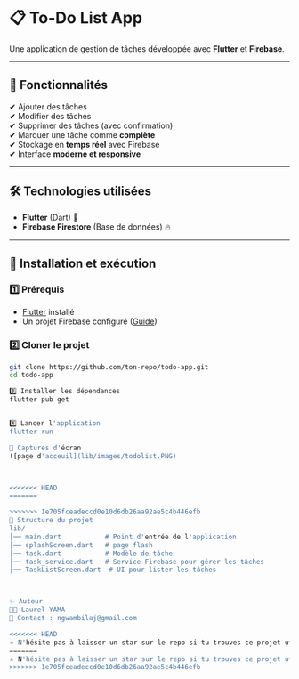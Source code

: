 # 📋 To-Do List App

Une application de gestion de tâches développée avec **Flutter** et **Firebase**.

---

## 🚀 Fonctionnalités
✔ Ajouter des tâches  
✔ Modifier des tâches  
✔ Supprimer des tâches (avec confirmation)  
✔ Marquer une tâche comme **complète**  
✔ Stockage en **temps réel** avec Firebase  
✔ Interface **moderne et responsive**

---

## 🛠️ Technologies utilisées
- **Flutter** (Dart) 🦄
- **Firebase Firestore** (Base de données) 🔥

---

## 📌 Installation et exécution

### 1️⃣ Prérequis
- [Flutter](https://flutter.dev/docs/get-started/install) installé
- Un projet Firebase configuré ([Guide](https://firebase.flutter.dev/docs/overview/))

### 2️⃣ Cloner le projet
```sh
git clone https://github.com/ton-repo/todo-app.git
cd todo-app

3️⃣ Installer les dépendances
flutter pub get


4️⃣ Lancer l'application
flutter run

📸 Captures d'écran
![page d'acceuil](lib/images/todolist.PNG)



<<<<<<< HEAD
=======

>>>>>>> 1e705fceadeccd0e10d6db26aa92ae5c4b446efb
📜 Structure du projet
lib/
│── main.dart           # Point d'entrée de l'application
│── splashScreen.dart   # page flash
│── task.dart           # Modèle de tâche
│── task_service.dart   # Service Firebase pour gérer les tâches
│── TaskListScreen.dart  # UI pour lister les tâches



✨ Auteur
👨‍💻 Laurel YAMA
📧 Contact : ngwambilaj@gmail.com

<<<<<<< HEAD
⭐ N'hésite pas à laisser un star sur le repo si tu trouves ce projet utile ! 🚀
=======
⭐ N'hésite pas à laisser un star sur le repo si tu trouves ce projet utile ! 🚀
>>>>>>> 1e705fceadeccd0e10d6db26aa92ae5c4b446efb
